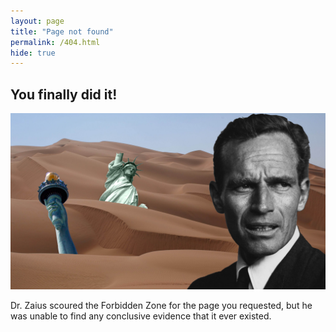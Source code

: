 ```yaml
---
layout: page
title: "Page not found"
permalink: /404.html
hide: true
---
```

## You finally did it!

![The Forbidden Zone](/img/apes-404.jpg)

Dr. Zaius scoured the Forbidden Zone for the page you requested, but he was unable to find any conclusive evidence that it ever existed.
